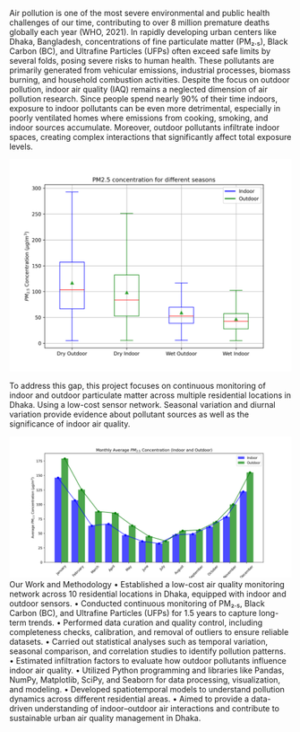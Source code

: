 Air pollution is one of the most severe environmental and public health challenges of our time, contributing to over 8 million premature deaths globally each year (WHO, 2021). In rapidly developing urban centers like Dhaka, Bangladesh, concentrations of fine particulate matter (PM₂.₅), Black Carbon (BC), and Ultrafine Particles (UFPs) often exceed safe limits by several folds, posing severe risks to human health. These pollutants are primarily generated from vehicular emissions, industrial processes, biomass burning, and household combustion activities.
Despite the focus on outdoor pollution, indoor air quality (IAQ) remains a neglected dimension of air pollution research. Since people spend nearly 90% of their time indoors, exposure to indoor pollutants can be even more detrimental, especially in poorly ventilated homes where emissions from cooking, smoking, and indoor sources accumulate. Moreover, outdoor pollutants infiltrate indoor spaces, creating complex interactions that significantly affect total exposure levels. 

![image alt](https://github.com/rivanchandraroy/Home-project/blob/main/Summary%20of%20Analysis.png?raw=true)

To address this gap, this project focuses on continuous monitoring of indoor and outdoor particulate matter across multiple residential locations in Dhaka. Using a low-cost sensor network. Seasonal variation and diurnal variation provide evidence about pollutant sources as well as the significance of indoor air quality.

![image alt](https://github.com/rivanchandraroy/Home-project/blob/main/Monthly-Seasonal%20Pattern.png?raw=true)
Our Work and Methodology
•	Established a low-cost air quality monitoring network across 10 residential locations in Dhaka, equipped with indoor and outdoor sensors.
•	Conducted continuous monitoring of PM₂.₅, Black Carbon (BC), and Ultrafine Particles (UFPs) for 1.5 years to capture long-term trends.
•	Performed data curation and quality control, including completeness checks, calibration, and removal of outliers to ensure reliable datasets.
•	Carried out statistical analyses such as temporal variation, seasonal comparison, and correlation studies to identify pollution patterns.
•	Estimated infiltration factors to evaluate how outdoor pollutants influence indoor air quality.
•	Utilized Python programming and libraries like Pandas, NumPy, Matplotlib, SciPy, and Seaborn for data processing, visualization, and modeling.
•	Developed spatiotemporal models to understand pollution dynamics across different residential areas.
•	Aimed to provide a data-driven understanding of indoor–outdoor air interactions and contribute to sustainable urban air quality management in Dhaka.

